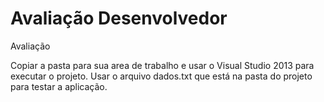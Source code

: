 # Avaliação Desenvolvedor
Avaliação

Copiar a pasta para sua area de trabalho e usar o Visual Studio 2013 para executar o projeto.
Usar o arquivo dados.txt que está na pasta do projeto para testar a aplicação.


